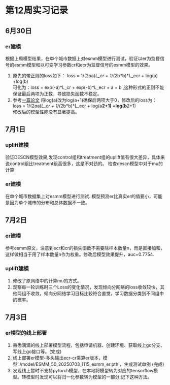 # 第12周实习记录
## 6月30日
### er建模
根据上周模型结果，在单个城市数据上对esmm模型进行测试，验证以er为监督信号的esmm模型和以可变学习参数cr和ecr为监督信号的esmm模型的效果。<br>
1. 原先的带正则的loss如下：
loss = 1/(2*a*a)*L_cr + 1/(2*b*b)*L_ecr + log(a) +log(b) <br>
可化为：loss = exp(-a)*L_cr + exp(-b)*L_ecr + a + b ,这种形式的正则不能保证最后两项为正数，导致损失函数不稳定。
2. 参考[一篇论文](https://aaai.org/ojs/index.php/AAAI/article/view/7194/7048)
将log(a)改为log(a+1)确保后两项大于0，修改后的loss为：
loss = 1/(2*a*a)*L_cr + 1/(2*b*b)*L_ecr + log(a**2+1) +log(b**2+1) <br>
修改后的模型性能没有显著提高。

## 7月1日
### uplift建模
验证DESCN模型效果,发现control组和treatment组的uplift值有很大差异，具体来说control组比treatment组高很多，这是不对劲的。
检查descn模型中对于mu的计算
### er建模 
在单个城市数据集上对esmm模型进行测试. 模型预测er比真实er的值要小，可能是因为单个城市的分布和总体数据不一致。

## 7月2日
### er建模
参考esmm原文，注意到ecr和cr的损失函数不需要除样本数量n，而是直接加和，这样做相当于用了样本数量n作为权重。修改后模型效果提升，auc=0.7754.
### uplift建模
1. 修改了原网络中的计算mu的方式。
2. 观察每一轮训练时三个Loss的变化情况，发现倾向分网络的loss收敛较快，其他两组不收敛，倾向分网络学习目标比较符合直觉，学习数据分类到不同组中的概率。

## 7月3日
### er模型的线上部署
1. 熟悉滴滴的线上部署模型流程，包括申请机器、创建环境、获取线上go分支、写线上go接口等。(完成) 
2. 线上部署er模型-多头输出ecr-cr乘算er版本，模型'./model/ESMM_50_20250703_1115_esmm_er.pth'，生成测试单例 (完成)
3. 发现线上暂时不支持pytorch模型，在本地将模型转为对应的tensorflow模型。转模型时发现可以将归一化参数转为模型的一部分,记下这种方法。

